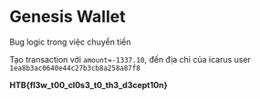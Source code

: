 # Genesis Wallet

Bug logic trong việc chuyển tiền

Tạo transaction với `amount=-1337.10`, đến địa chỉ của icarus user `1ea8b3ac0640e44c27b3cb8a258a87f8`

**HTB{fl3w_t00_cl0s3_t0_th3_d3cept10n}**